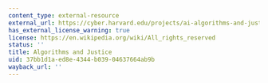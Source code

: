 ```yaml
---
content_type: external-resource
external_url: https://cyber.harvard.edu/projects/ai-algorithms-and-justice
has_external_license_warning: true
license: https://en.wikipedia.org/wiki/All_rights_reserved
status: ''
title: Algorithms and Justice
uid: 37bb1d1a-ed8e-4344-b039-04637664ab9b
wayback_url: ''
---
```

